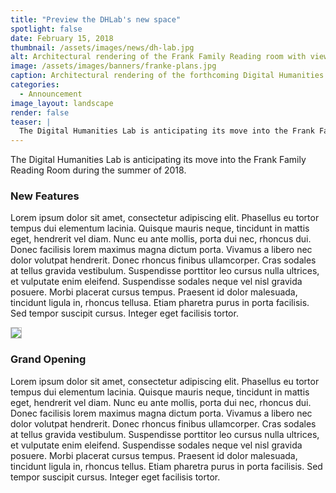 ```yaml
---
title: "Preview the DHLab's new space"
spotlight: false
date: February 15, 2018
thumbnail: /assets/images/news/dh-lab.jpg
alt: Architectural rendering of the Frank Family Reading room with view of work stations as well as a special projects area enclosed by a glass cube.
image: /assets/images/banners/franke-plans.jpg
caption: Architectural rendering of the forthcoming Digital Humanities Lab in the Franke Family Reading Room, courtesy of Apicella + Bunton Architects, LLC (January 8, 2018).
categories: 
  - Announcement
image_layout: landscape
render: false
teaser: |
  The Digital Humanities Lab is anticipating its move into the Frank Family Reading Room during the summer of 2018. 
---
```


The Digital Humanities Lab is anticipating its move into the Frank Family Reading Room during the summer of 2018. 

### New Features

Lorem ipsum dolor sit amet, consectetur adipiscing elit. Phasellus eu tortor tempus dui elementum lacinia. Quisque mauris neque, tincidunt in mattis eget, hendrerit vel diam. Nunc eu ante mollis, porta dui nec, rhoncus dui. Donec facilisis lorem maximus magna dictum porta. Vivamus a libero nec dolor volutpat hendrerit. Donec rhoncus finibus ullamcorper. Cras sodales at tellus gravida vestibulum. Suspendisse porttitor leo cursus nulla ultrices, et vulputate enim eleifend. Suspendisse sodales neque vel nisl gravida posuere. Morbi placerat cursus tempus. Praesent id dolor malesuada, tincidunt ligula in, rhoncus tellusa. Etiam pharetra purus in porta facilisis. Sed tempor suscipit cursus. Integer eget facilisis tortor.<br/>

<img src='{{ site.baseurl }}/assets/images/news/DHLab-Franke-view1.jpg' style='border:1px solid silver'>

### Grand Opening

Lorem ipsum dolor sit amet, consectetur adipiscing elit. Phasellus eu tortor tempus dui elementum lacinia. Quisque mauris neque, tincidunt in mattis eget, hendrerit vel diam. Nunc eu ante mollis, porta dui nec, rhoncus dui. Donec facilisis lorem maximus magna dictum porta. Vivamus a libero nec dolor volutpat hendrerit. Donec rhoncus finibus ullamcorper. Cras sodales at tellus gravida vestibulum. Suspendisse porttitor leo cursus nulla ultrices, et vulputate enim eleifend. Suspendisse sodales neque vel nisl gravida posuere. Morbi placerat cursus tempus. Praesent id dolor malesuada, tincidunt ligula in, rhoncus tellus. Etiam pharetra purus in porta facilisis. Sed tempor suscipit cursus. Integer eget facilisis tortor.


